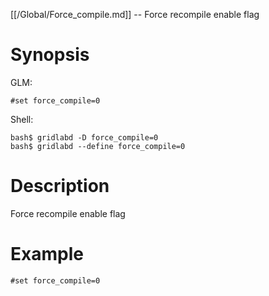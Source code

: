 [[/Global/Force_compile.md]] -- Force recompile enable flag

# Synopsis
GLM:
~~~
#set force_compile=0
~~~
Shell:
~~~
bash$ gridlabd -D force_compile=0
bash$ gridlabd --define force_compile=0
~~~

# Description

Force recompile enable flag

# Example

~~~
#set force_compile=0
~~~
